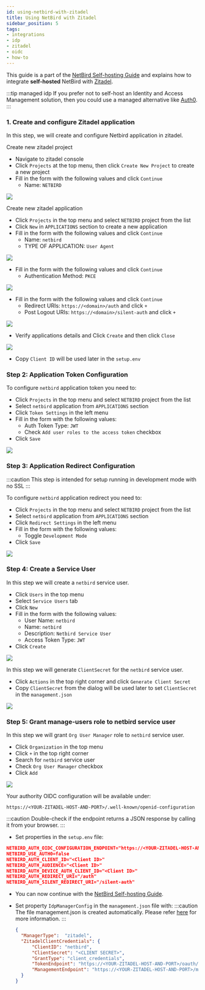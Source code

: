 ```yaml
---
id: using-netbird-with-zitadel
title: Using NetBird with Zitadel
sidebar_position: 5
tags:
- integrations
- idp
- zitadel
- oidc
- how-to
---
```


This guide is a part of the [NetBird Self-hosting Guide](/getting-started/self-hosting) and explains how to integrate 
**self-hosted** NetBird with [Zitadel](https://zitadel.com).

:::tip managed idp
If you prefer not to self-host an Identity and Access Management solution, then you could use a managed alternative like
[Auth0](/integrations/identity-providers/self-hosted/using-netbird-with-auth0).
:::

### 1. Create and configure Zitadel application
In this step, we will create and configure Netbird application in zitadel.

Create new zitadel project
- Navigate to zitadel console
- Click `Projects` at the top menu, then click `Create New Project` to create a new project
- Fill in the form with the following values and click `Continue`
  - Name: `NETBIRD`

![](/img/integrations/identity-providers/self-hosted/zitadel-new-project.png)

Create new zitadel application
- Click `Projects` in the top menu and select `NETBIRD` project from the list
- Click `New` in `APPLICATIONS` section to create a new application
- Fill in the form with the following values and click `Continue`
    - Name: `netbird`
    - TYPE OF APPLICATION: `User Agent`

![](/img/integrations/identity-providers/self-hosted/zitadel-new-application.png)

- Fill in the form with the following values and click `Continue`
    - Authentication Method: `PKCE`

![](/img/integrations/identity-providers/self-hosted/zitadel-new-application-auth.png)

- Fill in the form with the following values and click `Continue`
    - Redirect URIs: `https://<domain>/auth` and click `+`
    - Post Logout URIs: `https://<domain>/silent-auth` and click `+`

![](/img/integrations/identity-providers/self-hosted/zitadel-new-application-uri.png)

- Verify applications details and Click `Create` and then click `Close`

![](/img/integrations/identity-providers/self-hosted/zitadel-new-application-overview.png)

- Copy `Client ID` will be used later in the `setup.env`

### Step 2: Application Token Configuration

To configure `netbird` application token you need to:

- Click `Projects` in the top menu and select `NETBIRD` project from the list
- Select `netbird` application from `APPLICATIONS` section
- Click `Token Settings` in the left menu
- Fill in the form with the following values:
  - Auth Token Type: `JWT`
  - Check `Add user roles to the access token` checkbox
- Click `Save`

![](/img/integrations/identity-providers/self-hosted/zitadel-token-settings.png)

### Step 3: Application Redirect Configuration

:::caution
This step is intended for setup running in development mode with no SSL
:::

To configure `netbird` application redirect you need to:

- Click `Projects` in the top menu and select `NETBIRD` project from the list
- Select `netbird` application from `APPLICATIONS` section
- Click `Redirect Settings` in the left menu
- Fill in the form with the following values:
  - Toggle `Development Mode`
- Click `Save`

![](/img/integrations/identity-providers/self-hosted/zitadel-redirect-settings.png)

### Step 4: Create a Service User

In this step we will create a `netbird` service user.

- Click `Users` in the top menu
- Select `Service Users` tab
- Click `New`
- Fill in the form with the following values:
  - User Name: `netbird`
  - Name: `netbird`
  - Description: `Netbird Service User`
  - Access Token Type: `JWT`
- Click `Create`

![](/img/integrations/identity-providers/self-hosted/zitadel-create-user.png)

In this step we will generate `ClientSecret` for the `netbird` service user.

- Click `Actions` in the top right corner and click `Generate Client Secret`
- Copy `ClientSecret` from the dialog will be used later to set `ClientSecret` in the `management.json`

![](/img/integrations/identity-providers/self-hosted/zitadel-service-user-secret.png)

### Step 5: Grant manage-users role to netbird service user

In this step we will grant `Org User Manager` role to `netbird` service user.

- Click `Organization` in the top menu
- Click `+` in the top right corner
- Search for `netbird` service user
- Check `Org User Manager` checkbox
- Click `Add`

![](/img/integrations/identity-providers/self-hosted/zitadel-service-account-role.png)


Your authority OIDC configuration will be available under:
```
https://<YOUR-ZITADEL-HOST-AND-PORT>/.well-known/openid-configuration
```
:::caution
Double-check if the endpoint returns a JSON response by calling it from your browser.
:::

- Set properties in the `setup.env` file:
```json
NETBIRD_AUTH_OIDC_CONFIGURATION_ENDPOINT="https://<YOUR-ZITADEL-HOST-AND-PORT>/.well-known/openid-configuration"
NETBIRD_USE_AUTH0=false
NETBIRD_AUTH_CLIENT_ID="<Client ID>"
NETBIRD_AUTH_AUDIENCE="<Client ID>"
NETBIRD_AUTH_DEVICE_AUTH_CLIENT_ID="<Client ID>"
NETBIRD_AUTH_REDIRECT_URI="/auth"
NETBIRD_AUTH_SILENT_REDIRECT_URI="/silent-auth"
```

- You can now continue with the [NetBird Self-hosting Guide](/getting-started/self-hosting#step-3-configure-identity-provider).

- Set property `IdpManagerConfig` in the `management.json` file with:
  :::caution
  The file management.json is created automatically. Please refer [here](/getting-started/self-hosting#step-5-run-configuration-script) for more information.
  :::

  ```json
  {
    "ManagerType":  "zitadel",
    "ZitadelClientCredentials": {
        "ClientID": "netbird",
        "ClientSecret": "<CLIENT SECRET>",
        "GrantType": "client_credentials",
        "TokenEndpoint": "https://<YOUR-ZITADEL-HOST-AND-PORT>/oauth/v2/token",
        "ManagementEndpoint": "https://<YOUR-ZITADEL-HOST-AND-PORT>/management/v1"
    }
  }
  ```